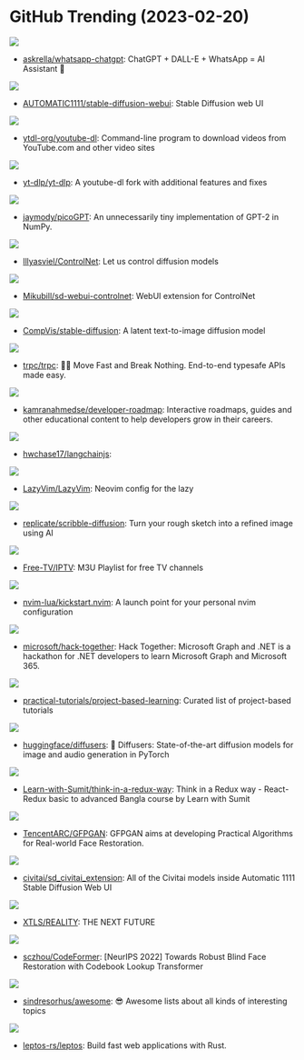 # GitHub Trending (2023-02-20)

![](https://img.shields.io/badge/TypeScript-New%20211-green?style=flat-square&logo=appveyor)
- [askrella/whatsapp-chatgpt](https://github.com/askrella/whatsapp-chatgpt): ChatGPT + DALL-E + WhatsApp = AI Assistant 🚀

![](https://img.shields.io/badge/Python-New%20801-green?style=flat-square&logo=appveyor)
- [AUTOMATIC1111/stable-diffusion-webui](https://github.com/AUTOMATIC1111/stable-diffusion-webui): Stable Diffusion web UI

![](https://img.shields.io/badge/Python-New%20172-green?style=flat-square&logo=appveyor)
- [ytdl-org/youtube-dl](https://github.com/ytdl-org/youtube-dl): Command-line program to download videos from YouTube.com and other video sites

![](https://img.shields.io/badge/Python-New%20235-green?style=flat-square&logo=appveyor)
- [yt-dlp/yt-dlp](https://github.com/yt-dlp/yt-dlp): A youtube-dl fork with additional features and fixes

![](https://img.shields.io/badge/Python-New%20156-green?style=flat-square&logo=appveyor)
- [jaymody/picoGPT](https://github.com/jaymody/picoGPT): An unnecessarily tiny implementation of GPT-2 in NumPy.

![](https://img.shields.io/badge/Python-New%20456-green?style=flat-square&logo=appveyor)
- [lllyasviel/ControlNet](https://github.com/lllyasviel/ControlNet): Let us control diffusion models

![](https://img.shields.io/badge/Python-New%20261-green?style=flat-square&logo=appveyor)
- [Mikubill/sd-webui-controlnet](https://github.com/Mikubill/sd-webui-controlnet): WebUI extension for ControlNet

![](https://img.shields.io/badge/Jupyter%20Notebook-New%20145-green?style=flat-square&logo=appveyor)
- [CompVis/stable-diffusion](https://github.com/CompVis/stable-diffusion): A latent text-to-image diffusion model

![](https://img.shields.io/badge/TypeScript-New%2053-green?style=flat-square&logo=appveyor)
- [trpc/trpc](https://github.com/trpc/trpc): 🧙‍♀️ Move Fast and Break Nothing. End-to-end typesafe APIs made easy.

![](https://img.shields.io/badge/Astro-New%20148-green?style=flat-square&logo=appveyor)
- [kamranahmedse/developer-roadmap](https://github.com/kamranahmedse/developer-roadmap): Interactive roadmaps, guides and other educational content to help developers grow in their careers.

![](https://img.shields.io/badge/TypeScript-New%2067-green?style=flat-square&logo=appveyor)
- [hwchase17/langchainjs](https://github.com/hwchase17/langchainjs): 

![](https://img.shields.io/badge/Lua-New%2058-green?style=flat-square&logo=appveyor)
- [LazyVim/LazyVim](https://github.com/LazyVim/LazyVim): Neovim config for the lazy

![](https://img.shields.io/badge/JavaScript-New%2069-green?style=flat-square&logo=appveyor)
- [replicate/scribble-diffusion](https://github.com/replicate/scribble-diffusion): Turn your rough sketch into a refined image using AI

![](https://img.shields.io/badge/Python-New%2086-green?style=flat-square&logo=appveyor)
- [Free-TV/IPTV](https://github.com/Free-TV/IPTV): M3U Playlist for free TV channels

![](https://img.shields.io/badge/Lua-New%2058-green?style=flat-square&logo=appveyor)
- [nvim-lua/kickstart.nvim](https://github.com/nvim-lua/kickstart.nvim): A launch point for your personal nvim configuration

![](https://img.shields.io/badge/C%23-New%2026-green?style=flat-square&logo=appveyor)
- [microsoft/hack-together](https://github.com/microsoft/hack-together): Hack Together: Microsoft Graph and .NET is a hackathon for .NET developers to learn Microsoft Graph and Microsoft 365.

![](https://img.shields.io/badge/none-New%20165-green?style=flat-square&logo=appveyor)
- [practical-tutorials/project-based-learning](https://github.com/practical-tutorials/project-based-learning): Curated list of project-based tutorials

![](https://img.shields.io/badge/Python-New%2051-green?style=flat-square&logo=appveyor)
- [huggingface/diffusers](https://github.com/huggingface/diffusers): 🤗 Diffusers: State-of-the-art diffusion models for image and audio generation in PyTorch

![](https://img.shields.io/badge/none-New%206-green?style=flat-square&logo=appveyor)
- [Learn-with-Sumit/think-in-a-redux-way](https://github.com/Learn-with-Sumit/think-in-a-redux-way): Think in a Redux way - React-Redux basic to advanced Bangla course by Learn with Sumit

![](https://img.shields.io/badge/Python-New%2030-green?style=flat-square&logo=appveyor)
- [TencentARC/GFPGAN](https://github.com/TencentARC/GFPGAN): GFPGAN aims at developing Practical Algorithms for Real-world Face Restoration.

![](https://img.shields.io/badge/Python-New%2016-green?style=flat-square&logo=appveyor)
- [civitai/sd_civitai_extension](https://github.com/civitai/sd_civitai_extension): All of the Civitai models inside Automatic 1111 Stable Diffusion Web UI

![](https://img.shields.io/badge/Go-New%2018-green?style=flat-square&logo=appveyor)
- [XTLS/REALITY](https://github.com/XTLS/REALITY): THE NEXT FUTURE

![](https://img.shields.io/badge/Python-New%2090-green?style=flat-square&logo=appveyor)
- [sczhou/CodeFormer](https://github.com/sczhou/CodeFormer): [NeurIPS 2022] Towards Robust Blind Face Restoration with Codebook Lookup Transformer

![](https://img.shields.io/badge/none-New%20154-green?style=flat-square&logo=appveyor)
- [sindresorhus/awesome](https://github.com/sindresorhus/awesome): 😎 Awesome lists about all kinds of interesting topics

![](https://img.shields.io/badge/Rust-New%20169-green?style=flat-square&logo=appveyor)
- [leptos-rs/leptos](https://github.com/leptos-rs/leptos): Build fast web applications with Rust.

